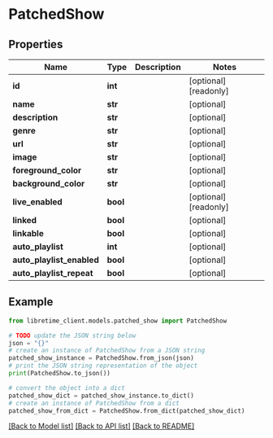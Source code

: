 # PatchedShow


## Properties

Name | Type | Description | Notes
------------ | ------------- | ------------- | -------------
**id** | **int** |  | [optional] [readonly] 
**name** | **str** |  | [optional] 
**description** | **str** |  | [optional] 
**genre** | **str** |  | [optional] 
**url** | **str** |  | [optional] 
**image** | **str** |  | [optional] 
**foreground_color** | **str** |  | [optional] 
**background_color** | **str** |  | [optional] 
**live_enabled** | **bool** |  | [optional] [readonly] 
**linked** | **bool** |  | [optional] 
**linkable** | **bool** |  | [optional] 
**auto_playlist** | **int** |  | [optional] 
**auto_playlist_enabled** | **bool** |  | [optional] 
**auto_playlist_repeat** | **bool** |  | [optional] 

## Example

```python
from libretime_client.models.patched_show import PatchedShow

# TODO update the JSON string below
json = "{}"
# create an instance of PatchedShow from a JSON string
patched_show_instance = PatchedShow.from_json(json)
# print the JSON string representation of the object
print(PatchedShow.to_json())

# convert the object into a dict
patched_show_dict = patched_show_instance.to_dict()
# create an instance of PatchedShow from a dict
patched_show_from_dict = PatchedShow.from_dict(patched_show_dict)
```
[[Back to Model list]](../README.md#documentation-for-models) [[Back to API list]](../README.md#documentation-for-api-endpoints) [[Back to README]](../README.md)


